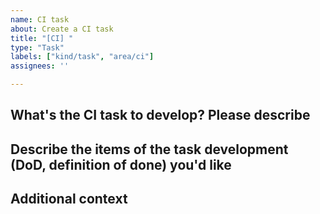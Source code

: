```yaml
---
name: CI task
about: Create a CI task
title: "[CI] "
type: "Task"
labels: ["kind/task", "area/ci"]
assignees: ''

---
```


## What's the CI task to develop? Please describe

<!--A clear and concise description of what CI task you want to develop.-->

## Describe the items of the task development (DoD, definition of done) you'd like

<!--
Please use a task list for items on a separate line with a clickable checkbox https://docs.github.com/en/issues/tracking-your-work-with-issues/about-task-lists

- [ ] `item 1`
-->

## Additional context

<!--Add any other context or screenshots about the request here.-->
